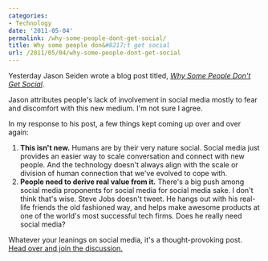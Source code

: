 ```yaml
---
categories:
- Technology
date: '2011-05-04'
permalink: /why-some-people-dont-get-social/
title: Why some people don&#8217;t get social
url: /2011/05/04/why-some-people-dont-get-social
---
```


Yesterday Jason Seiden wrote a blog post titled, <em><a href="http://jasonseiden.com/why-some-people-wont-ever-understand-social-media/">Why Some People Don't Get Social</a></em>.

Jason attributes people's lack of involvement in social media mostly to fear and discomfort with this new medium. I'm not sure I agree.

In my response to his post, a few things kept coming up over and over again:
<ol>
<li><strong>This isn't new.</strong> Humans are by their very nature social. Social media just provides an easier way to scale conversation and connect with new people. And the technology doesn't always align with the scale or division of human connection that we've evolved to cope with.</li>
<li><strong>People need to derive real value from it.</strong> There's a big push among social media proponents for social media for social media sake. I don't think that's wise. Steve Jobs doesn't tweet. He hangs out with his real-life friends the old fashioned way, and helps make awesome products at one of the world's most successful tech firms. Does he really need social media?</li>
</ol>

Whatever your leanings on social media, it's a thought-provoking post. <a href="http://jasonseiden.com/why-some-people-wont-ever-understand-social-media/">Head over and join the discussion.</a>